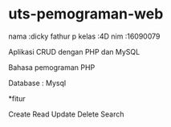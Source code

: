 # uts-pemograman-web
nama  :dicky fathur p
kelas :4D
nim   :16090079

Aplikasi CRUD dengan PHP dan MySQL

Bahasa pemograman PHP

Database : Mysql

*fitur

Create
Read
Update
Delete
Search

